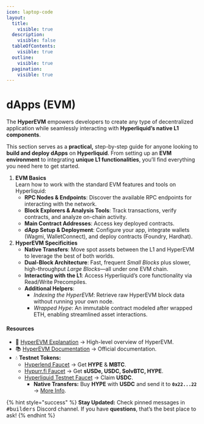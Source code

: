 ```yaml
---
icon: laptop-code
layout:
  title:
    visible: true
  description:
    visible: false
  tableOfContents:
    visible: true
  outline:
    visible: true
  pagination:
    visible: true
---
```


# dApps (EVM)

The **HyperEVM** empowers developers to create any type of decentralized application while seamlessly interacting with **Hyperliquid’s native L1 components**.

This section serves as a **practical,** step-by-step guide for anyone looking to **build and deploy dApps** on **Hyperliquid**. From setting up an **EVM environment** to integrating **unique L1 functionalities**, you’ll find everything you need here to get started.

1. **EVM Basics**\
   Learn how to work with the standard EVM features and tools on Hyperliquid:
   * **RPC Nodes & Endpoints**: Discover the available RPC endpoints for interacting with the network.
   * **Block Explorers & Analysis Tools**: Track transactions, verify contracts, and analyze on-chain activity.
   * **Main Contract Addresses**: Access key deployed contracts.
   * **dApp Setup & Deployment**: Configure your app, integrate wallets (Wagmi, WalletConnect), and deploy contracts (Foundry, Hardhat).
2. **HyperEVM Specificities**
   * **Native Transfers**: Move spot assets between the L1 and HyperEVM to leverage the best of both worlds.
   * **Dual-Block Architecture**: Fast, frequent _Small Blocks_ plus slower, high-throughput _Large Blocks_—all under one EVM chain.
   * **Interacting with the L1**: Access Hyperliquid’s core functionality via Read/Write Precompiles.
   * **Additional Helpers**:
     * _Indexing the HyperEVM_: Retrieve raw HyperEVM block data without running your own node.
     * _Wrapped Hype_: An immutable contract modeled after wrapped ETH, enabling streamlined asset interactions.

#### **Resources**

* 📖 [HyperEVM Explanation](../../../technology-breakdown/hyperevm.md) → High-level overview of HyperEVM.
* 📚 [HyperEVM Documentation](https://hyperliquid.gitbook.io/hyperliquid-docs/for-developers/evm) → Official documentation.
* 💧 **Testnet Tokens:**
  * [Hyperlend Faucet](https://testnet.hyperlend.finance/dashboard) → Get **HYPE** & **MBTC**.
  * [Hypurr.fi Faucet](https://app.hypurr.fi/faucet) → Get **sUSDe, USDC, SolvBTC, HYPE**.
  * [Hyperliquid Testnet Faucet](https://hyperliquid.gitbook.io/hyperliquid-docs/onboarding/testnet-faucet) → Claim **USDC**.
    * **Native Transfers:** Buy **HYPE** with **USDC** and send it to **`0x22...22`** → [More Info](hyperevm-specificities.md#id-1.-native-transfers).

{% hint style="success" %}
**Stay Updated:** Check pinned messages in <kbd>#builders</kbd> Discord channel. If you have **questions**, that’s the best place to ask!
{% endhint %}
